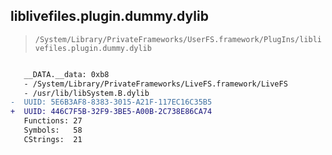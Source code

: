 ## liblivefiles.plugin.dummy.dylib

> `/System/Library/PrivateFrameworks/UserFS.framework/PlugIns/liblivefiles.plugin.dummy.dylib`

```diff

   __DATA.__data: 0xb8
   - /System/Library/PrivateFrameworks/LiveFS.framework/LiveFS
   - /usr/lib/libSystem.B.dylib
-  UUID: 5E6B3AF8-8383-3015-A21F-117EC16C35B5
+  UUID: 446C7F5B-32F9-3BE5-A00B-2C738E86CA74
   Functions: 27
   Symbols:   58
   CStrings:  21

```
